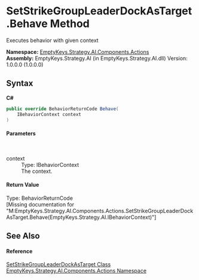# SetStrikeGroupLeaderDockAsTarget.Behave Method 
 

Executes behavior with given context

**Namespace:**&nbsp;<a href="N_EmptyKeys_Strategy_AI_Components_Actions">EmptyKeys.Strategy.AI.Components.Actions</a><br />**Assembly:**&nbsp;EmptyKeys.Strategy.AI (in EmptyKeys.Strategy.AI.dll) Version: 1.0.0.0 (1.0.0.0)

## Syntax

**C#**<br />
``` C#
public override BehaviorReturnCode Behave(
	IBehaviorContext context
)
```


#### Parameters
&nbsp;<dl><dt>context</dt><dd>Type: IBehaviorContext<br />The context.</dd></dl>

#### Return Value
Type: BehaviorReturnCode<br />\[Missing <returns> documentation for "M:EmptyKeys.Strategy.AI.Components.Actions.SetStrikeGroupLeaderDockAsTarget.Behave(EmptyKeys.Strategy.AI.IBehaviorContext)"\]

## See Also


#### Reference
<a href="T_EmptyKeys_Strategy_AI_Components_Actions_SetStrikeGroupLeaderDockAsTarget">SetStrikeGroupLeaderDockAsTarget Class</a><br /><a href="N_EmptyKeys_Strategy_AI_Components_Actions">EmptyKeys.Strategy.AI.Components.Actions Namespace</a><br />